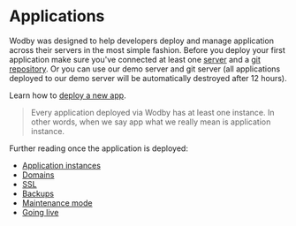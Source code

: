 # Applications

Wodby was designed to help developers deploy and manage application across their servers in the most simple fashion. Before you deploy your first application make sure you've connected at least one [server](../servers/README.md) and a [git repository](../git/README.md). Or you can use our demo server and git server (all applications deployed to our demo server will be automatically destroyed after 12 hours).

Learn how to [deploy a new app](deploy.md). 

> Every application deployed via Wodby has at least one instance. In other words, when we say app what we really mean is application instance. 

Further reading once the application is deployed:

* [Application instances](instances.md)
* [Domains](domains.md)
* [SSL](ssl.md)
* [Backups](backups.md)
* [Maintenance mode](maintenance-mode.md)
* [Going live](going-live.md)
